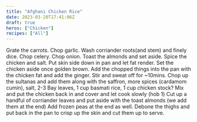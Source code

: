 ```yaml
---
title: "Afghani Chicken Rice"
date: 2023-03-20T17:41:06Z
draft: true
heros: ["Chicken"]
recipes: ["All"]
---
```


Grate the carrots. Chop garlic. Wash corriander roots(and stem) and finely dice. Chop celery. Chop onion. 
Toast the almonds and set aside. 
Spice the chicken and salt. Put skin side down in pan and let fat render. Set the chicken aside once golden brown. 
Add the chopped things into the pan with the chicken fat and add the ginger. Stir and sweat off for ~10mins.
Chop up the sultanas and add them along with the saffron, more spices (cardamom cumin), salt, 2-3 Bay leaves, 1 cup basmati rice, 1 cup chicken stock?
Mix and put the chicken back in and cover and let cook slowly (hob 1)
Cut up a handful of corriander leaves and put aside with the toast almonds (we add them at the end)
Add frozen peas at the end as well.
Debone the thighs and put back in the pan to crisp up the skin and cut them up to serve.